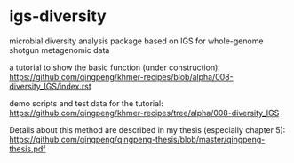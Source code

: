 # igs-diversity
microbial diversity analysis package based on IGS for whole-genome shotgun metagenomic data

a tutorial to show the basic function (under construction):
https://github.com/qingpeng/khmer-recipes/blob/alpha/008-diversity_IGS/index.rst

demo scripts and test data for the tutorial:
https://github.com/qingpeng/khmer-recipes/tree/alpha/008-diversity_IGS

Details about this method are described in my thesis (especially chapter 5):
https://github.com/qingpeng/qingpeng-thesis/blob/master/qingpeng-thesis.pdf
